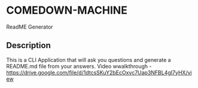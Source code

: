 # COMEDOWN-MACHINE
ReadME Generator
## Description
This is a CLI Application that will ask you questions and generate a README.md file from your answers. 
Video wwalkthrough - https://drive.google.com/file/d/1dtcsSKuY2bEcOxvc7Uap3NFBL4gI7yHX/view
